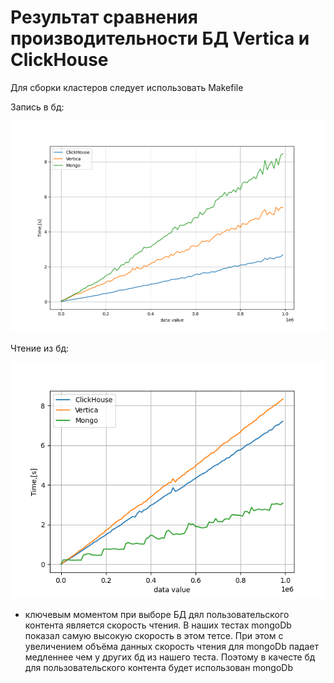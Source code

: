 # Результат сравнения производительности БД Vertica и ClickHouse

Для сборки кластеров следует использовать Makefile

Запись в бд:


![insert_test](pic/write_bench.png)



Чтение из бд:


![select_test](pic/read_bench.png)


- ключевым моментом при выборе БД дял пользовательского контента является скорость чтения. В наших тестах mongoDb показал самую высокую скорость в этом тетсе. При этом с увеличением объёма данных скорость чтения для mongoDb падает медленнее чем у других бд из нашего теста. Поэтому в качесте бд для пользовательского контента будет использован mongoDb

